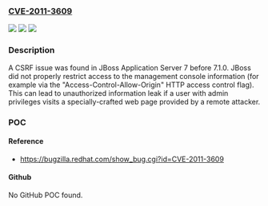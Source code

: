### [CVE-2011-3609](https://cve.mitre.org/cgi-bin/cvename.cgi?name=CVE-2011-3609)
![](https://img.shields.io/static/v1?label=Product&message=JBoss%20Application%20Server&color=blue)
![](https://img.shields.io/static/v1?label=Version&message=n%2Fa&color=blue)
![](https://img.shields.io/static/v1?label=Vulnerability&message=Cross-Site%20Request%20Forgery%20&color=brighgreen)

### Description

A CSRF issue was found in JBoss Application Server 7 before 7.1.0. JBoss did not properly restrict access to the management console information (for example via the "Access-Control-Allow-Origin" HTTP access control flag). This can lead to unauthorized information leak if a user with admin privileges visits a specially-crafted web page provided by a remote attacker.

### POC

#### Reference
- https://bugzilla.redhat.com/show_bug.cgi?id=CVE-2011-3609

#### Github
No GitHub POC found.

